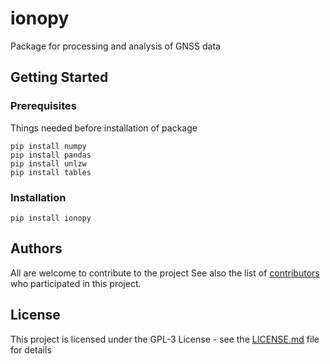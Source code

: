 # ionopy

Package for processing and analysis of GNSS data

## Getting Started
### Prerequisites

Things needed before installation of package
```
pip install numpy
pip install pandas
pip install unlzw
pip install tables
```

### Installation

```
pip install ionopy
```

## Authors

All are welcome to contribute to the project
See also the list of [contributors](https://github.com/dinilbose/ismrpy/contributors) who participated in this project.

## License

This project is licensed under the GPL-3 License - see the [LICENSE.md](LICENSE.txt) file for details
